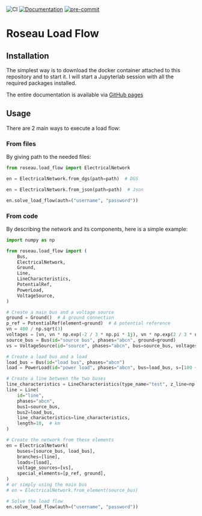 ![CI](https://github.com/RoseauTechnologies/Roseau_Load_Flow/workflows/CI/badge.svg)
[![Documentation](https://github.com/RoseauTechnologies/Roseau_Load_Flow/actions/workflows/doc.yml/badge.svg)](https://github.com/RoseauTechnologies/Roseau_Load_Flow/actions/workflows/doc.yml)
[![pre-commit](https://github.com/RoseauTechnologies/Roseau_Load_Flow/actions/workflows/pre-commit.yml/badge.svg)](https://github.com/RoseauTechnologies/Roseau_Load_Flow/actions/workflows/pre-commit.yml)

# Roseau Load Flow #

## Installation ##

The simplest way is to download the docker container attached to this repository and to start it. I will start a
Jupyterlab session with all the required packages installed.

The entire documentation is available via [GitHub pages](https://roseautechnologies.github.io/Roseau_Load_Flow/)

## Usage ##

There are 2 main ways to execute a load flow:

### From files ###

By giving path to the needed files:

```python
from roseau.load_flow import ElectricalNetwork

en = ElectricalNetwork.from_dgs(path=path)  # DGS

en = ElectricalNetwork.from_json(path=path)  # Json

en.solve_load_flow(auth=("username", "password"))
```

### From code ###

By describing the network and its components, here is a simple example:

```python
import numpy as np

from roseau.load_flow import (
    Bus,
    ElectricalNetwork,
    Ground,
    Line,
    LineCharacteristics,
    PotentialRef,
    PowerLoad,
    VoltageSource,
)

# Create a main bus and a voltage source
ground = Ground()  # A ground connection
p_ref = PotentialRef(element=ground)  # A potential reference
vn = 400 / np.sqrt(3)
voltages = [vn, vn * np.exp(-2 / 3 * np.pi * 1j), vn * np.exp(2 / 3 * np.pi * 1j)]
source_bus = Bus(id="source bus", phases="abcn", ground=ground)
vs = VoltageSource(id="source", phases="abcn", bus=source_bus, voltages=voltages)

# Create a load bus and a load
load_bus = Bus(id="load bus", phases="abcn")
load = PowerLoad(id="power load", phases="abcn", bus=load_bus, s=[100 + 0j, 100 + 0j, 100 + 0j])

# Create a line between the two buses
line_characteristics = LineCharacteristics(type_name="test", z_line=np.eye(4, dtype=complex))
line = Line(
    id="line",
    phases="abcn",
    bus1=source_bus,
    bus2=load_bus,
    line_characteristics=line_characteristics,
    length=10,  # km
)

# Create the network from these elements
en = ElectricalNetwork(
    buses=[source_bus, load_bus],
    branches=[line],
    loads=[load],
    voltage_sources=[vs],
    special_elements=[p_ref, ground],
)
# or simply using the main bus
# en = ElectricalNetwork.from_element(source_bus)

# Solve the load flow
en.solve_load_flow(auth=("username", "password"))
```

<!-- Local Variables: -->
<!-- mode: gfm -->
<!-- coding: utf-8-unix -->
<!-- ispell-local-dictionary: "british" -->
<!-- End: -->
